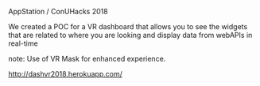 AppStation / ConUHacks 2018 

We created a POC for a VR dashboard that allows you to see the widgets that are related to where you are looking and display data from webAPIs in real-time

note: Use of VR Mask for enhanced experience. 

http://dashvr2018.herokuapp.com/
